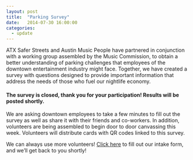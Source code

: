```yaml
---
layout: post
title:  "Parking Survey"
date:   2014-07-30 16:00:00
categories:
  - update
---
```


ATX Safer Streets and Austin Music People have partnered in conjunction with a working group assembled by the Music Commission, to obtain a better understanding of parking challenges that employees of the downtown entertainment industry might face. Together, we have created a survey with questions designed to provide important information that address the needs of those who fuel our nightlife economy.

#### The survey is closed, thank you for your participation! Results will be posted shortly.

We are asking downtown employees to take a few minutes to fill out the survey as well as share it with their friends and co-workers. In addition, volunteers are being assembled to begin door to door canvassing this week. Volunteers will distribute cards with QR codes linked to this survey.

We can always use more volunteers! <a href="https://docs.google.com/forms/d/1TUCnenUqJ_dalLNQ7B_qEevE4umB8Zr0_277jTGvEKs/viewform" target="_blank">Click here</a> to fill out our intake form, and we’ll get back to you shortly!
